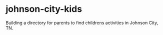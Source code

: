 # johnson-city-kids
Building a directory for parents to find childrens activities in Johnson City, TN.
